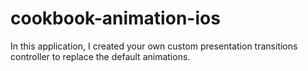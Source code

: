 # cookbook-animation-ios
In this application, I created your own custom presentation transitions controller to replace 
the default animations.
